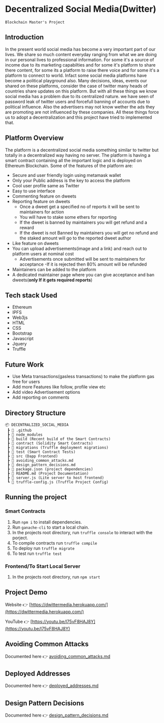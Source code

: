 # Decentralized Social Media(Dwitter)
`Blockchain Master's Project`

## Introduction

In the present world social media has become a very important part of our lives. We share so much content everyday ranging from what we are doing in our personal lives to professional information. For some it's a source of income due to its marketing capabilties and for some it's platform to share there content, for some its a platform to raise there voice and for some it's a platform to connect to world. Infact some social media platforms have become a political playground also. Many decisions, ideas, events our shared on these platforms, consider the case of twitter many heads of countries share updates on this platform. But with all these things we know social media has a problem due to its centralized nature. we have seen of password leak of twitter users and forcefull banning of accounts due to political influence. Also the advertisers may not know wether the ads they are promoting are not influenced by these companies. All these things force us to adopt a decentralization and this project have tried to implemented that.


## Platform Overview

The platform is a decentralized social media something similar to twitter but totally in a decentralized way having no server. The platform is having a smart contract containing all the important logic and is deployed on Ethereum Blockchain. Some of the features of the platform are:
- Secure and user friendly login using metamask wallet
- Only your Public address is the key to access the platform
- Cool user profile same as Twitter
- Easy to use interface
- Commenting feature on dweets
- Reporting feature on dweets
  - Once a dweet get a specified no of reports it will be sent to maintainers for action
  - You will have to stake some ethers for reporting
  - If the dweet is banned by maintainers you will get refund and a reward
  - If the dweet is not Banned by maintainers you will get no refund and the staked amount will go to the reported dweet author
- Like feature on dweets
- You can upload advertisements(image and a link) and reach out to platform users at nominal cost
  - Advertisements once submitted will be sent to maintainers for acceptance
  -If it is rejected then 80% amount will be refunded
- Maintainers can be added to the platform
- A dedicated maintainer page where you can give acceptance and ban dweets(**only If it gets required reports**)

## Tech stack Used
- Ethereum
- IPFS
- Web3js
- HTML
- CSS
- Bootstrap
- Javascript
- Jquery
- Truffle

## Future Work
- Use Meta transactions(gasless transactions) to make the platform gas free for users
- Add more Features like follow, profile view etc
- Add video Advertisement options
- Add reporting on comments


## Directory Structure
```
📦 DECENTRALIZED_SOCIAL_MEDIA
 ┣ 📂 .github
 ┣ 📂 node_modules
 ┣ 📂 build (Recent build of the Smart Contracts)
 ┣ 📂 contract (Solidity Smart Contracts)
 ┣ 📂 migrations (Truffle deployment migrations)
 ┣ 📂 test (Smart Contract Tests)
 ┣ 📂 src (Dapp Frontend)
 ┣ 📜 avoiding_common_attacks.md
 ┣ 📜 design_pattern_decisions.md
 ┣ 📜 package.json (project dependencies)
 ┣ 📜 README.md (Project Documentation)
 ┣ 📜 server.js (Lite server to host frontend)
 ┗ 📜 truffle-config.js (Truffle Project Config)
```

## Running the project

### Smart Contracts
1. Run `npm i` to install dependencies.
4. Run `ganache-cli` to start a local chain.
3. In the projects root directory, run `truffle console` to interact with the porject.
4. To compile contracts run `truffle compile`
5. To deploy run `truffle migrate` 
6. To test run `truffle test` 

### Frontend/To Start Local Server
1. In the projects root directory, run `npm start`

## Project Demo
Website 👉 [https://dwittermedia.herokuapp.com/](https://dwittermedia.herokuapp.com/)

YouTube 👉 [https://youtu.be/l75vF8HAJ8Y](https://youtu.be/l75vF8HAJ8Y)

## Avoiding Common Attacks
Documented here 👉 [avoiding_common_attacks.md](avoiding_common_attacks.md)

## Deployed Addresses
Documented here 👉 [deployed_addresses.md](deployed_addresses.md)

## Design Pattern Decisions
Documented here 👉 [design_pattern_decisions.md](design_pattern_decisions.md)
